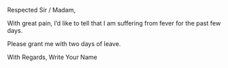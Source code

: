 Respected Sir / Madam,

With great pain, I’d like to tell that I am suffering from fever for the past few days.

Please grant me with two days of leave.

With Regards,
Write Your Name